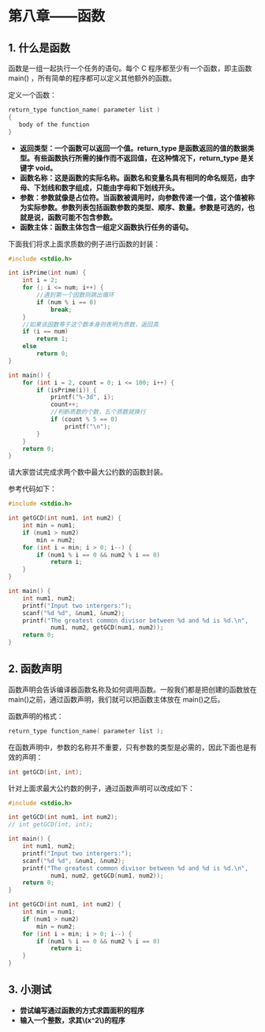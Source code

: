 # 第八章——函数

## 1. 什么是函数

函数是一组一起执行一个任务的语句。每个 C 程序都至少有一个函数，即主函数 main() ，所有简单的程序都可以定义其他额外的函数。

定义一个函数：

```c
return_type function_name( parameter list )
{
   body of the function
}
```

- **返回类型：一个函数可以返回一个值。return_type 是函数返回的值的数据类型。有些函数执行所需的操作而不返回值，在这种情况下，return_type 是关键字 void。**
- **函数名称：这是函数的实际名称。函数名和变量名具有相同的命名规范，由字母、下划线和数字组成，只能由字母和下划线开头。**
- **参数：参数就像是占位符。当函数被调用时，向参数传递一个值，这个值被称为实际参数。参数列表包括函数参数的类型、顺序、数量。参数是可选的，也就是说，函数可能不包含参数。**
- **函数主体：函数主体包含一组定义函数执行任务的语句。**

下面我们将求上面求质数的例子进行函数的封装：

```c
#include <stdio.h>

int isPrime(int num) {
    int i = 2;
    for (; i <= num; i++) {
        //遇到第一个因数则跳出循环
        if (num % i == 0)
            break;
    }
    //如果该因数等于这个数本身则表明为质数，返回真
    if (i == num)
        return 1;
    else
        return 0;
}

int main() {
    for (int i = 2, count = 0; i <= 100; i++) {
        if (isPrime(i)) {
            printf("%-3d", i);
            count++;
            //判断质数的个数，五个质数就换行
            if (count % 5 == 0)
                printf("\n");
        }
    }
    return 0;
}
```

请大家尝试完成求两个数中最大公约数的函数封装。

参考代码如下：

```c
#include <stdio.h>

int getGCD(int num1, int num2) {
    int min = num1;
    if (num1 > num2)
        min = num2;
    for (int i = min; i > 0; i--) {
        if (num1 % i == 0 && num2 % i == 0)
            return i;
    }
}

int main() {
    int num1, num2;
    printf("Input two intergers:");
    scanf("%d %d", &num1, &num2);
    printf("The greatest common divisor between %d and %d is %d.\n",
            num1, num2, getGCD(num1, num2));
    return 0;
}
```

## 2. 函数声明

函数声明会告诉编译器函数名称及如何调用函数。一般我们都是把创建的函数放在 main()之前，通过函数声明，我们就可以把函数主体放在 main()之后。

函数声明的格式：

```c
return_type function_name( parameter list );
```

在函数声明中，参数的名称并不重要，只有参数的类型是必需的，因此下面也是有效的声明：

```c
int getGCD(int, int);
```

针对上面求最大公约数的例子，通过函数声明可以改成如下：

```c
#include <stdio.h>

int getGCD(int num1, int num2);
// int getGCD(int, int);

int main() {
    int num1, num2;
    printf("Input two intergers:");
    scanf("%d %d", &num1, &num2);
    printf("The greatest common divisor between %d and %d is %d.\n",
            num1, num2, getGCD(num1, num2));
    return 0;
}

int getGCD(int num1, int num2) {
    int min = num1;
    if (num1 > num2)
        min = num2;
    for (int i = min; i > 0; i--) {
        if (num1 % i == 0 && num2 % i == 0)
            return i;
    }
}
```

## 3. 小测试

- **尝试编写通过函数的方式求圆面积的程序**
- **输入一个整数，求其\\(x^2\\)的程序**
